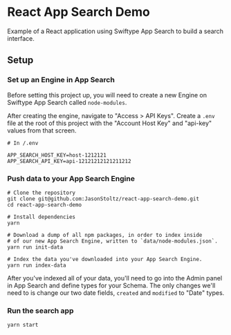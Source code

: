 # React App Search Demo

Example of a React application using Swiftype App Search to build a search interface.

## Setup

### Set up an Engine in App Search

Before setting this project up, you will need to create a new Engine on Swiftype App Search called
`node-modules`.

After creating the engine, navigate to "Access > API Keys". Create a `.env` file at the root of this project with the "Account Host Key" and "api-key" values from that screen.

```
# In /.env

APP_SEARCH_HOST_KEY=host-1212121
APP_SEARCH_API_KEY=api-12121212121211212
```

### Push data to your App Search Engine

```
# Clone the repository
git clone git@github.com:JasonStoltz/react-app-search-demo.git
cd react-app-search-demo

# Install dependencies
yarn

# Download a dump of all npm packages, in order to index inside
# of our new App Search Engine, written to `data/node-modules.json`.
yarn run init-data

# Index the data you've downloaded into your App Search Engine.
yarn run index-data
```

After you've indexed all of your data, you'll need to go into the Admin panel in App Search and define types for your Schema. The only changes we'll need to is change our two date fields, `created` and `modified` to "Date" types.

### Run the search app

```
yarn start
```
